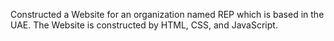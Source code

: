 Constructed a Website for an organization named REP which is based in the UAE.
The Website is constructed by HTML, CSS, and JavaScript.
